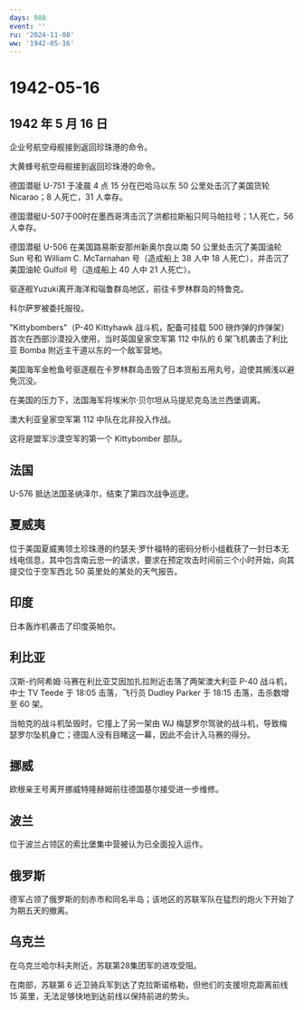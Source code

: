 ```yaml
---
days: 988
event: ''
ru: '2024-11-08'
ww: '1942-05-16'
---
```


# 1942-05-16

## 1942 年 5 月 16 日

企业号航空母舰接到返回珍珠港的命令。

大黄蜂号航空母舰接到返回珍珠港的命令。

德国潜艇 U-751 于凌晨 4 点 15 分在巴哈马以东 50 公里处击沉了美国货轮
Nicarao；8 人死亡，31 人幸存。

德国潜艇U-507于00时在墨西哥湾击沉了洪都拉斯船只阿马帕拉号；1人死亡，56人幸存。

德国潜艇 U-506 在美国路易斯安那州新奥尔良以南 50 公里处击沉了美国油轮
Sun 号和 William C. McTarnahan 号（造成船上 38 人中 18
人死亡），并击沉了美国油轮 Gulfoil 号（造成船上 40 人中 21 人死亡）。

驱逐舰Yuzuki离开海洋和瑙鲁群岛地区，前往卡罗林群岛的特鲁克。

科尔萨罗被委托服役。

"Kittybombers"（P-40 Kittyhawk 战斗机，配备可挂载 500
磅炸弹的炸弹架）首次在西部沙漠投入使用，当时英国皇家空军第 112 中队的 6
架飞机袭击了利比亚 Bomba 附近主干道以东的一个敌军营地。

美国海军金枪鱼号驱逐舰在卡罗林群岛击毁了日本货船五用丸号，迫使其搁浅以避免沉没。

在美国的压力下，法国海军将埃米尔·贝尔坦从马提尼克岛法兰西堡调离。

澳大利亚皇家空军第 112 中队在北非投入作战。

这将是盟军沙漠空军的第一个 Kittybomber 部队。

## 法国

U-576 抵达法国圣纳泽尔，结束了第四次战争巡逻。

## 夏威夷

位于美国夏威夷领土珍珠港的约瑟夫·罗什福特的密码分析小组截获了一封日本无线电信息，其中包含南云忠一的请求，要求在预定攻击时间前三个小时开始，向其提交位于空军西北
50 英里处的某处的天气报告。

## 印度

日本轰炸机袭击了印度英帕尔。

## 利比亚

汉斯-约阿希姆·马赛在利比亚艾因加扎拉附近击落了两架澳大利亚 P-40
战斗机，中士 TV Teede 于 18:05 击落，飞行员 Dudley Parker 于 18:15
击落，击杀数增至 60 架。

当帕克的战斗机坠毁时，它撞上了另一架由 WJ
梅瑟罗尔驾驶的战斗机，导致梅瑟罗尔坠机身亡；德国人没有目睹这一幕，因此不会计入马赛的得分。

## 挪威

欧根亲王号离开挪威特隆赫姆前往德国基尔接受进一步维修。

## 波兰

位于波兰占领区的索比堡集中营被认为已全面投入运作。

## 俄罗斯

德军占领了俄罗斯的刻赤市和同名半岛；该地区的苏联军队在猛烈的炮火下开始了为期五天的撤离。

## 乌克兰

在乌克兰哈尔科夫附近，苏联第28集团军的进攻受阻。

在南部，苏联第 6 近卫骑兵军到达了克拉斯诺格勒，但他们的支援坦克距离前线
15 英里，无法足够快地到达前线以保持前进的势头。